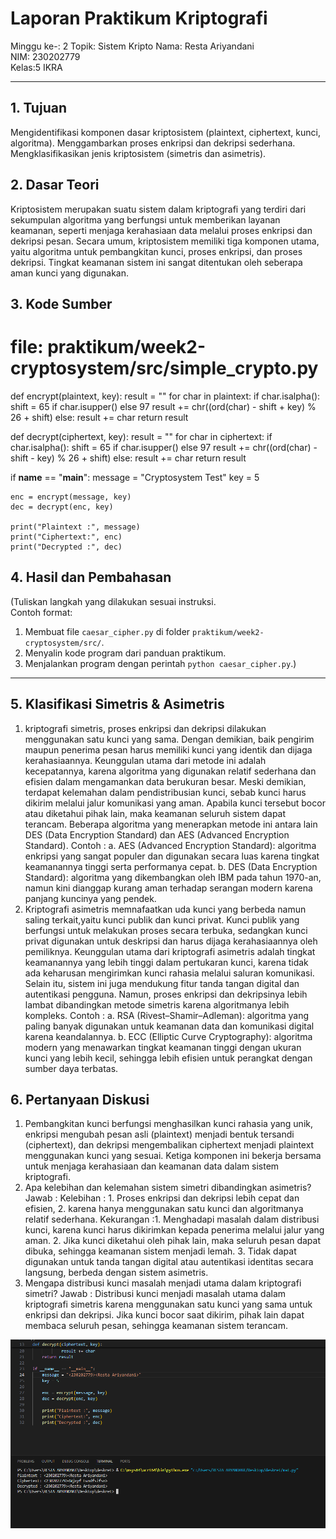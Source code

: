 # Laporan Praktikum Kriptografi
Minggu ke-: 2 
Topik: Sistem Kripto 
Nama: Resta Ariyandani  
NIM: 230202779  
Kelas:5 IKRA  

---

## 1. Tujuan
Mengidentifikasi komponen dasar kriptosistem (plaintext, ciphertext, kunci, algoritma). Menggambarkan proses enkripsi dan dekripsi sederhana. Mengklasifikasikan jenis kriptosistem (simetris dan asimetris).

## 2. Dasar Teori
Kriptosistem merupakan suatu sistem dalam kriptografi yang terdiri dari sekumpulan algoritma yang berfungsi untuk memberikan layanan keamanan, seperti menjaga kerahasiaan data melalui proses enkripsi dan dekripsi pesan. Secara umum, kriptosistem memiliki tiga komponen utama, yaitu algoritma untuk pembangkitan kunci, proses enkripsi, dan proses dekripsi. Tingkat keamanan sistem ini sangat ditentukan oleh seberapa aman kunci yang digunakan.
## 3. Kode Sumber
# file: praktikum/week2-cryptosystem/src/simple_crypto.py

def encrypt(plaintext, key):
    result = ""
    for char in plaintext:
        if char.isalpha():
            shift = 65 if char.isupper() else 97
            result += chr((ord(char) - shift + key) % 26 + shift)
        else:
            result += char
    return result

def decrypt(ciphertext, key):
    result = ""
    for char in ciphertext:
        if char.isalpha():
            shift = 65 if char.isupper() else 97
            result += chr((ord(char) - shift - key) % 26 + shift)
        else:
            result += char
    return result

if __name__ == "__main__":
    message = "Cryptosystem Test"
    key = 5

    enc = encrypt(message, key)
    dec = decrypt(enc, key)

    print("Plaintext :", message)
    print("Ciphertext:", enc)
    print("Decrypted :", dec)

## 4. Hasil dan Pembahasan
(Tuliskan langkah yang dilakukan sesuai instruksi.  
Contoh format:
1. Membuat file `caesar_cipher.py` di folder `praktikum/week2-cryptosystem/src/`.
2. Menyalin kode program dari panduan praktikum.
3. Menjalankan program dengan perintah `python caesar_cipher.py`.)

---

## 5. Klasifikasi Simetris & Asimetris
1. kriptografi simetris, proses enkripsi dan dekripsi dilakukan menggunakan satu
   kunci yang sama. Dengan demikian, baik pengirim maupun penerima pesan harus
   memiliki kunci yang identik dan dijaga kerahasiaannya. Keunggulan utama dari
   metode ini adalah kecepatannya, karena algoritma yang digunakan relatif
   sederhana dan efisien dalam mengamankan data berukuran besar. Meski demikian,
   terdapat kelemahan dalam pendistribusian kunci, sebab kunci harus dikirim
   melalui jalur komunikasi yang aman. Apabila kunci tersebut bocor atau
   diketahui pihak lain, maka keamanan seluruh sistem dapat terancam. Beberapa
   algoritma yang menerapkan metode ini antara lain DES (Data Encryption
   Standard) dan AES (Advanced Encryption Standard).
   Contoh : a. AES (Advanced Encryption Standard): algoritma enkripsi yang sangat
   populer dan digunakan secara luas karena tingkat keamanannya tinggi serta
   performanya cepat. b. DES (Data Encryption Standard): algoritma yang
   dikembangkan oleh IBM pada tahun 1970-an, namun kini dianggap kurang aman
   terhadap serangan modern karena panjang kuncinya yang pendek.
3. Kriptografi asimetris memnafaatkan uda kunci yang berbeda namun saling
   terkait,yaitu kunci publik dan kunci privat. Kunci publik yang berfungsi untuk
   melakukan proses secara terbuka, sedangkan kunci privat digunakan untuk
   deskripsi dan harus dijaga kerahasiaannya oleh pemiliknya. Keunggulan utama
   dari kriptografi asimetris adalah tingkat keamanannya yang lebih tinggi dalam
   pertukaran kunci, karena tidak ada keharusan mengirimkan kunci rahasia melalui
   saluran komunikasi. Selain itu, sistem ini juga mendukung fitur tanda tangan
   digital dan autentikasi pengguna. Namun, proses enkripsi dan dekripsinya lebih
   lambat dibandingkan metode simetris karena algoritmanya lebih kompleks.
   Contoh : a. RSA (Rivest–Shamir–Adleman): algoritma yang paling banyak
   digunakan untuk keamanan data dan komunikasi digital karena keandalannya. b.
   ECC (Elliptic Curve Cryptography): algoritma modern yang menawarkan tingkat
   keamanan tinggi dengan ukuran kunci yang lebih kecil, sehingga lebih efisien
   untuk perangkat dengan sumber daya terbatas.

## 6. Pertanyaan Diskusi
1. Pembangkitan kunci berfungsi menghasilkan kunci rahasia yang unik, enkripsi
   mengubah pesan asli (plaintext) menjadi bentuk tersandi (ciphertext), dan
   dekripsi mengembalikan ciphertext menjadi plaintext menggunakan kunci yang
   sesuai. Ketiga komponen ini bekerja bersama untuk menjaga kerahasiaan dan
   keamanan data dalam sistem kriptografi.
2. Apa kelebihan dan kelemahan sistem simetri dibandingkan asimetris?
   Jawab : Kelebihan : 1. Proses enkripsi dan dekripsi lebih cepat dan efisien,
   2. karena hanya menggunakan satu kunci dan algoritmanya relatif sederhana.
   Kekurangan :1.  Menghadapi masalah dalam distribusi kunci, karena kunci harus
   dikirimkan kepada penerima melalui jalur yang aman. 2. Jika kunci diketahui
   oleh pihak lain, maka seluruh pesan dapat dibuka, sehingga keamanan sistem
   menjadi lemah. 3. Tidak dapat digunakan untuk tanda tangan digital atau
   autentikasi identitas secara langsung, berbeda dengan sistem asimetris.
3. Mengapa distribusi kunci masalah menjadi utama dalam kriptografi simetri?
   Jawab : Distribusi kunci menjadi masalah utama dalam kriptografi simetris
   karena menggunakan satu kunci yang sama untuk enkripsi dan dekripsi. Jika
   kunci bocor saat dikirim, pihak lain dapat membaca seluruh pesan, sehingga
   keamanan sistem terancam.
   
   
![Hasil Eksekusi](screenshots/hasil_eksekusi.png)
